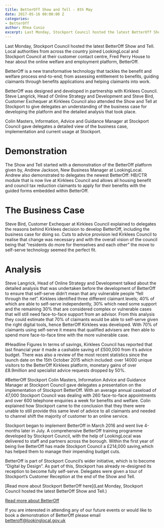 ```yaml
---
title: BetterOff Show and Tell - 8th May
date: 2017-05-16 00:00:00 Z
categories:
- BetterOff
author: Rhea Cunio
excerpt: Last Monday, Stockport Council hosted the latest BetterOff Show and Tell.
---
```


Last Monday, Stockport Council hosted the latest BetterOff Show and Tell. Local authorities from across the country joined LookingLocal and Stockport Council at their customer contact centre, Fred Perry House to hear about the online welfare and employment platform, BetterOff.

BetterOff is a new transformative technology that tackles the benefit and welfare process end-to-end; from assessing entitlement to benefits, guiding claimants through benefits applications and helping claimants into work.

BetterOff was designed and developed in partnership with Kirklees Council. Steve Langrick, Head of Online Strategy and Development and Steve Bird, Customer Exchequer at Kirklees Council also attended the Show and Tell at Stockport to give delegates an understanding of the business case for developing the platform and the detailed analysis that took place.

Colin Masters, Information, Advice and Guidance Manager at Stockport Council gave delegates a detailed view of the business case, implementation and current usage at Stockport. 

# Demonstration
The Show and Tell started with a demonstration of the BetterOff platform given by, Andrew Jackson, New Business Manager at LookingLocal. Andrew also demonstrated to delegates the newest BetterOff: HB/CTR module that is now live at Kirklees Council and allows all housing benefit and council tax reduction claimants to apply for their benefits with the guided forms embedded within BetterOff.

# The Business Case
Steve Bird, Customer Exchequer at Kirklees Council explained to delegates the reasons behind Kirklees decision to develop BetterOff, including the business case for doing so. Cuts to advice provision led Kirklees Council to realise that change was necessary and with the overall vision of the council being that “residents do more for themselves and each other” the move to self-serve technology seemed the perfect fit.

# Analysis
Steve Langrick, Head of Online Strategy and Development talked about the detailed analysis that was undertaken before the development of BetterOff to ensure that self-serve didn’t mean that any vulnerable people “fell through the net”. Kirklees identified three different claimant levels; 40% of which are able to self-serve independently, 30% which need some support and the remaining 30% that are considered complex or vulnerable cases that will still need face-to-face support from an advisor. From this analysis they could estimate that 70% of claimants would be able to self-serve given the right digital tools, hence BetterOff Kirklees was developed. With 70% of claimants using self-serve it means that qualified advisers are then able to spend more face-to-face time with the more vulnerable case.

#Headline Figures
In terms of savings, Kirklees Council has reported that last financial year it made a cashable saving of £500,000 from it’s advice budget. There was also a review of the most recent statistics since the launch date on the 15th October 2015 which included: over 14000 unique visitors to the BetterOff Kirklees platform, monetary gains of over £8.9million and specialist advice requests dropped by 50%. 

#BetterOff Stockport
Colin Masters, Information Advice and Guidance Manager at Stockport Council gave delegates a presentation on the implementation of Stockport BetterOff. With an average annual caseload of 47,000 Stockport Council was dealing with 260 face-to-face appointments and over 600 telephone enquiries a week for benefits and welfare. Colin explained how Stockport came to the conclusion that they there were unable to still provide this same level of advice to all claimants and needed to channel shift the majority of customer to an online service. 

Stockport began to implement BetterOff in March 2016 and went live 4-months later in July. A comprehensive BetterOff training programme developed by Stockport Council, with the help of LookingLocal was delivered to staff and partners across the borough. 
Within the first year of being live BetterOff has made Stockport Council a £214,000 saving,which has helped them to manage their impending budget cuts. 

BetterOff is part of Stockport Council’s wider initiative, which is to become “Digital by Design”. As part of this, Stockport has already re-designed its reception to become fully self-serve. Delegates were given a tour of Stockport’s Customer Reception at the end of the Show and Tell.

[Read more about Stockport BetterOff here](Last Monday, Stockport Council hosted the latest BetterOff Show and Tell.) 

[Read more about BetterOff](https://about.lookinglocal.gov.uk/solutions/betteroff/)

If you are interested in attending any of our future events or would like to book a demonstration of BetterOff please email betteroff@lookinglocal.gov.uk
